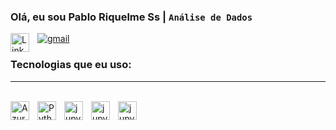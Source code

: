 

### Olá, eu sou Pablo Riquelme Ss  |  **`Análise de Dados`**
  

<a href="[https://www.linkedin.com/](https://www.linkedin.com/in/pablo-riquelme-ss/)" target="_blank"><img align="left" alt="LinkedIn" title="LinkedIn" width="30px" style="padding-right: 10px;" src="https://cdn.jsdelivr.net/gh/devicons/devicon@latest/icons/linkedin/linkedin-original.svg"/>
</a>

[![gmail](https://img.shields.io/badge/Gmail-D14836?style=for-the-badge&logo=gmail&logoColor=white)](mailto:riquelmexxx506@gmail.com)




  ### Tecnologias que eu uso:
  ---
  
<div style="display: inline_block"><br>
   <img align="left" alt="Azure SQL Database" title="Azure SQL Database" width="30px" style="padding-right: 10px;" src="https://skillicons.dev/icons?i=devto&theme=light&perline=15" alt="My Skills"/>
    <img align="left" alt="Python" title="Python" width="30px" style="padding-right: 10px;" src="https://cdn.jsdelivr.net/gh/devicons/devicon@latest/icons/python/python-original.svg"/>
  <img align="left" alt="jupyter" title="jupyter" width="30px" style="padding-right: 10px;" src="https://cdn.jsdelivr.net/gh/devicons/devicon@latest/icons/jupyter/jupyter-original.svg"/>
   <img align="left" alt="jupyter" title="jupyter" width="30px" style="padding-right: 10px;" src="https://cdn.jsdelivr.net/gh/devicons/devicon@latest/icons/pandas/pandas-original.svg"/>
   <img align="left" alt="jupyter" title="jupyter" width="30px" style="padding-right: 10px;" src="https://cdn.jsdelivr.net/gh/devicons/devicon@latest/icons/mysql/mysql-original.svg"/>
  
   
  
  
 

    

</div>
